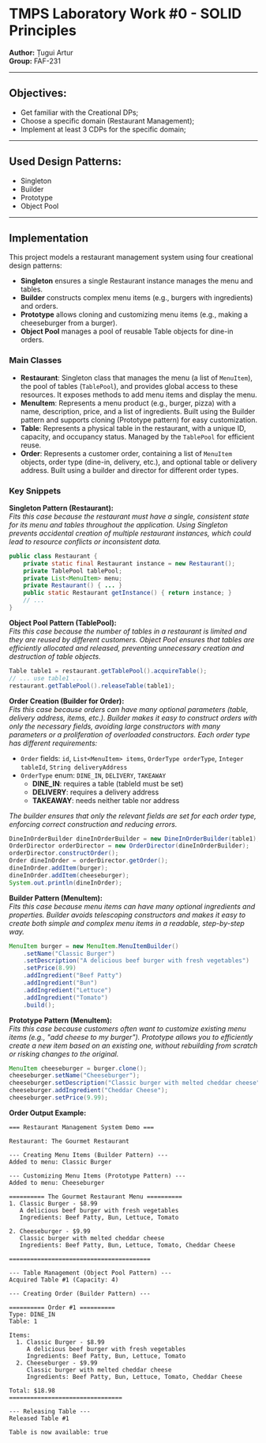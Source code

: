 # TMPS Laboratory Work #0 - SOLID Principles

**Author:** Țugui Artur  
**Group:** FAF-231

---

## Objectives:

- Get familiar with the Creational DPs;
- Choose a specific domain (Restaurant Management);
- Implement at least 3 CDPs for the specific domain;

---

## Used Design Patterns:

- Singleton
- Builder
- Prototype
- Object Pool

---

## Implementation

This project models a restaurant management system using four creational design patterns:

- **Singleton** ensures a single Restaurant instance manages the menu and tables.
- **Builder** constructs complex menu items (e.g., burgers with ingredients) and orders.
- **Prototype** allows cloning and customizing menu items (e.g., making a cheeseburger from a burger).
- **Object Pool** manages a pool of reusable Table objects for dine-in orders.

### Main Classes

- **Restaurant**: Singleton class that manages the menu (a list of `MenuItem`), the pool of tables (`TablePool`), and provides global access to these resources. It exposes methods to add menu items and display the menu.
- **MenuItem**: Represents a menu product (e.g., burger, pizza) with a name, description, price, and a list of ingredients. Built using the Builder pattern and supports cloning (Prototype pattern) for easy customization.
- **Table**: Represents a physical table in the restaurant, with a unique ID, capacity, and occupancy status. Managed by the `TablePool` for efficient reuse.
- **Order**: Represents a customer order, containing a list of `MenuItem` objects, order type (dine-in, delivery, etc.), and optional table or delivery address. Built using a builder and director for different order types.

### Key Snippets

**Singleton Pattern (Restaurant):**  
_Fits this case because the restaurant must have a single, consistent state for its menu and tables throughout the application. Using Singleton prevents accidental creation of multiple restaurant instances, which could lead to resource conflicts or inconsistent data._

```java
public class Restaurant {
    private static final Restaurant instance = new Restaurant();
    private TablePool tablePool;
    private List<MenuItem> menu;
    private Restaurant() { ... }
    public static Restaurant getInstance() { return instance; }
    // ...
}
```

**Object Pool Pattern (TablePool):**  
_Fits this case because the number of tables in a restaurant is limited and they are reused by different customers. Object Pool ensures that tables are efficiently allocated and released, preventing unnecessary creation and destruction of table objects._

```java
Table table1 = restaurant.getTablePool().acquireTable();
// ... use table1 ...
restaurant.getTablePool().releaseTable(table1);
```

**Order Creation (Builder for Order):**  
_Fits this case because orders can have many optional parameters (table, delivery address, items, etc.). Builder makes it easy to construct orders with only the necessary fields, avoiding large constructors with many parameters or a proliferation of overloaded constructors. Each order type has different requirements:_

- `Order` fields: `id`, `List<MenuItem> items`, `OrderType orderType`, `Integer tableId`, `String deliveryAddress`
- `OrderType` enum: `DINE_IN`, `DELIVERY`, `TAKEAWAY`
  - **DINE_IN**: requires a table (tableId must be set)
  - **DELIVERY**: requires a delivery address
  - **TAKEAWAY**: needs neither table nor address

_The builder ensures that only the relevant fields are set for each order type, enforcing correct construction and reducing errors._

```java
DineInOrderBuilder dineInOrderBuilder = new DineInOrderBuilder(table1);
OrderDirector orderDirector = new OrderDirector(dineInOrderBuilder);
orderDirector.constructOrder();
Order dineInOrder = orderDirector.getOrder();
dineInOrder.addItem(burger);
dineInOrder.addItem(cheeseburger);
System.out.println(dineInOrder);
```

**Builder Pattern (MenuItem):**  
_Fits this case because menu items can have many optional ingredients and properties. Builder avoids telescoping constructors and makes it easy to create both simple and complex menu items in a readable, step-by-step way._

```java
MenuItem burger = new MenuItem.MenuItemBuilder()
    .setName("Classic Burger")
    .setDescription("A delicious beef burger with fresh vegetables")
    .setPrice(8.99)
    .addIngredient("Beef Patty")
    .addIngredient("Bun")
    .addIngredient("Lettuce")
    .addIngredient("Tomato")
    .build();
```

**Prototype Pattern (MenuItem):**  
_Fits this case because customers often want to customize existing menu items (e.g., "add cheese to my burger"). Prototype allows you to efficiently create a new item based on an existing one, without rebuilding from scratch or risking changes to the original._

```java
MenuItem cheeseburger = burger.clone();
cheeseburger.setName("Cheeseburger");
cheeseburger.setDescription("Classic burger with melted cheddar cheese");
cheeseburger.addIngredient("Cheddar Cheese");
cheeseburger.setPrice(9.99);
```

**Order Output Example:**

```
=== Restaurant Management System Demo ===

Restaurant: The Gourmet Restaurant

--- Creating Menu Items (Builder Pattern) ---
Added to menu: Classic Burger

--- Customizing Menu Items (Prototype Pattern) ---
Added to menu: Cheeseburger

========== The Gourmet Restaurant Menu ==========
1. Classic Burger - $8.99
   A delicious beef burger with fresh vegetables
   Ingredients: Beef Patty, Bun, Lettuce, Tomato

2. Cheeseburger - $9.99
   Classic burger with melted cheddar cheese
   Ingredients: Beef Patty, Bun, Lettuce, Tomato, Cheddar Cheese

========================================

--- Table Management (Object Pool Pattern) ---
Acquired Table #1 (Capacity: 4)

--- Creating Order (Builder Pattern) ---

========== Order #1 ==========
Type: DINE_IN
Table: 1

Items:
  1. Classic Burger - $8.99
     A delicious beef burger with fresh vegetables
     Ingredients: Beef Patty, Bun, Lettuce, Tomato
  2. Cheeseburger - $9.99
     Classic burger with melted cheddar cheese
     Ingredients: Beef Patty, Bun, Lettuce, Tomato, Cheddar Cheese

Total: $18.98
================================

--- Releasing Table ---
Released Table #1

Table is now available: true

```
